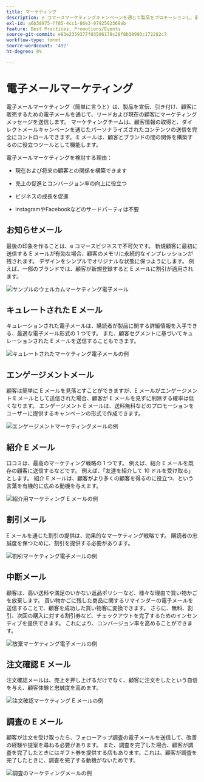 ```yaml
---
title: マーケティング
description: e コマースマーケティングキャンペーンを通じて製品をプロモーションし、顧客を惹き付けます。
exl-id: a6b38975-ff85-4cc1-86e3-9792562369ab
feature: Best Practices, Promotions/Events
source-git-commit: e83e2359377f03506178c28f8b30993c172282c7
workflow-type: tm+mt
source-wordcount: '492'
ht-degree: 0%

---
```


# 電子メールマーケティング

電子メールマーケティング（簡単に言うと）は、製品を宣伝、引き付け、顧客に販売するための電子メールを通じて、リードおよび現在の顧客にマーケティングメッセージを送信します。 マーケティングチームは、顧客情報の取得と、ダイレクトメールキャンペーンを通じたパーソナライズされたコンテンツの送信を完全にコントロールできます。 E メールは、顧客とブランドの間の関係を構築するのに役立つツールとして機能します。

電子メールマーケティングを検討する理由：

- 現在および将来の顧客との関係を構築できます

- 売上の促進とコンバージョン率の向上に役立つ

- ビジネスの成長を促進

- instagramやFacebookなどのサードパーティは不要

## お知らせメール

最後の印象を作ることは、e コマースビジネスで不可欠です。 新規顧客に最初に送信する E メールが有効な場合、顧客のメモリに永続的なインプレッションが残されます。 デザインをシンプルでオリジナルな状態に保つようにします。 例えば、一部のブランドでは、顧客が新規登録すると E メールに割引が適用されます。

![サンプルのウェルカムマーケティング電子メール](../../assets/playbooks/marketing-email-welcome.png)

## キュレートされた E メール

キュレーションされた電子メールは、購読者が製品に関する詳細情報を入手できる、最適な電子メール形式の 1 つです。 また、顧客セグメントに基づいてキュレーションされた E メールを送信することもできます。

![キュレートされたマーケティング電子メールの例](../../assets/playbooks/marketing-email-curated.png)

## エンゲージメントメール

顧客は簡単に E メールを見落とすことができますが、E メールがエンゲージメント E メールとして送信された場合、顧客が E メールを見ずに削除する確率は低くなります。 エンゲージメント E メールは、送料無料などのプロモーションをユーザーに提供するキャンペーンの形式で作成できます。

![エンゲージメントマーケティングメールの例](../../assets/playbooks/marketing-email-engagement.png)

## 紹介 E メール

口コミは、最高のマーケティング戦略の 1 つです。 例えば、紹介 E メールを既存の顧客に送信するなどです。 例えば、「友達を紹介して 10 ドルを受け取る」とします。 紹介 E メールは、顧客がより多くの顧客を得るのに役立つ、という言葉を有機的に広める動機を与えます。

![紹介用マーケティング E メールの例](../../assets/playbooks/marketing-email-referral.png)

## 割引メール

E メールを通じた割引の提供は、効果的なマーケティング戦略です。 購読者の忠誠度を保つために、割引を提供する必要があります。

![割引マーケティング電子メールの例](../../assets/playbooks/marketing-email-discount.png)

## 中断メール

顧客は、高い送料や満足のいかない返品ポリシーなど、様々な理由で買い物かごを放棄します。 買い物かごに残した商品に関するリマインダーの電子メールを送信することで、顧客を成功した買い物客に変換できます。 さらに、無料、割引、次回の購入に対する割引券など、チェックアウトを完了するためのインセンティブを提供できます。 これにより、コンバージョン率を高めることができます。

![放棄マーケティング電子メールの例](../../assets/playbooks/marketing-email-abandon.png)

## 注文確認 E メール

注文確認メールは、売上を押し上げるだけでなく、顧客に注文をしたという自信を与え、顧客体験と忠誠度を高めます。

![注文確認マーケティング E メールの例](../../assets/playbooks/marketing-email-order-confirmation.png)

## 調査の E メール

顧客が注文を受け取ったら、フォローアップ調査の電子メールを送信して、改善の経験や提案を尋ねる必要があります。 また、調査を完了した場合、顧客が調査を完了したときにはギフト券を提供する店もあります。これは、顧客が調査を完了したときに、調査を完了する動機がないためです。

![調査のマーケティングメールの例](../../assets/playbooks/marketing-email-survey.png)
